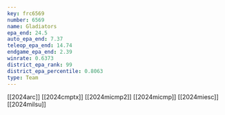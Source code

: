 ```yaml
---
key: frc6569
number: 6569
name: Gladiators
epa_end: 24.5
auto_epa_end: 7.37
teleop_epa_end: 14.74
endgame_epa_end: 2.39
winrate: 0.6373
district_epa_rank: 99
district_epa_percentile: 0.8063
type: Team
---
```

[[2024arc]]
[[2024cmptx]]
[[2024micmp2]]
[[2024micmp]]
[[2024miesc]]
[[2024milsu]]
